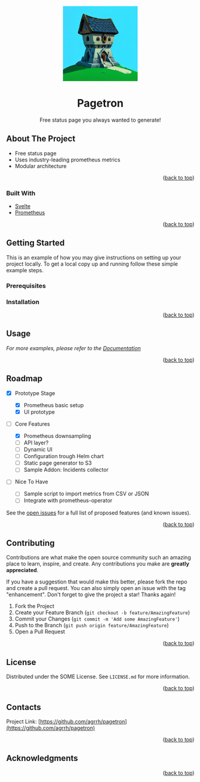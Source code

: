 <div align="center">
  <a href="https://github.com/agrrh/pagetron">
    <img src="static/logo.png" alt="Pagetron" width="200" height="200">
  </a>

  <h1 align="center">Pagetron</h1>

  <p align="center">
    Free status page you always wanted to generate!
  </p>
</div>

## About The Project

- Free status page
- Uses industry-leading prometheus metrics
- Modular architecture

<p align="right">(<a href="#readme-top">back to top</a>)</p>

### Built With

- [Svelte](https://svelte.dev)
- [Prometheus](https://prometheus.io)

<p align="right">(<a href="#readme-top">back to top</a>)</p>

## Getting Started

This is an example of how you may give instructions on setting up your project locally.
To get a local copy up and running follow these simple example steps.

### Prerequisites

<!-- TODO -->

### Installation

<!-- TODO -->

<p align="right">(<a href="#readme-top">back to top</a>)</p>

## Usage

<!-- TODO -->

_For more examples, please refer to the [Documentation](https://example.com)_

<p align="right">(<a href="#readme-top">back to top</a>)</p>

## Roadmap

<!-- TODO -->

- [x] Prototype Stage

  - [x] Prometheus basic setup
  - [x] UI prototype

- [ ] Core Features

  - [x] Prometheus downsampling
  - [ ] API layer?
  - [ ] Dynamic UI
  - [ ] Configuration trough Helm chart
  - [ ] Static page generator to S3
  - [ ] Sample Addon: Incidents collector

- [ ] Nice To Have

  - [ ] Sample script to import metrics from CSV or JSON
  - [ ] Integrate with prometheus-operator

See the [open issues](https://github.com/agrrh/pagetron/issues) for a full list of proposed features (and known issues).

<p align="right">(<a href="#readme-top">back to top</a>)</p>

## Contributing

Contributions are what make the open source community such an amazing place to learn, inspire, and create. Any contributions you make are **greatly appreciated**.

If you have a suggestion that would make this better, please fork the repo and create a pull request. You can also simply open an issue with the tag "enhancement".
Don't forget to give the project a star! Thanks again!

1. Fork the Project
2. Create your Feature Branch (`git checkout -b feature/AmazingFeature`)
3. Commit your Changes (`git commit -m 'Add some AmazingFeature'`)
4. Push to the Branch (`git push origin feature/AmazingFeature`)
5. Open a Pull Request

<p align="right">(<a href="#readme-top">back to top</a>)</p>

## License

<!-- TODO -->

Distributed under the SOME License. See `LICENSE.md` for more information.

<p align="right">(<a href="#readme-top">back to top</a>)</p>

## Contacts

Project Link: [https://github.com/agrrh/pagetron](https://github.com/agrrh/pagetron)

<p align="right">(<a href="#readme-top">back to top</a>)</p>

## Acknowledgments

<!-- TODO -->

<p align="right">(<a href="#readme-top">back to top</a>)</p>
